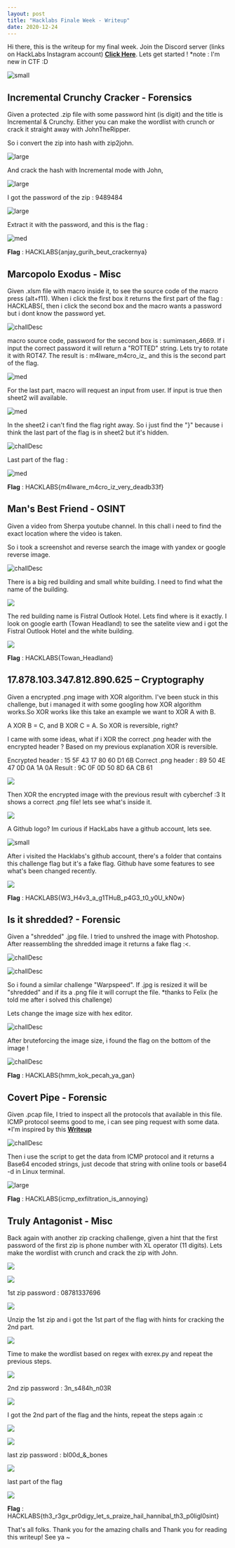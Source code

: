 ```yaml
---
layout: post
title: "Hacklabs Finale Week - Writeup"
date: 2020-12-24
---
```


Hi there, this is the writeup for my final week. Join the Discord server (links on HackLabs Instagram account) **[Click Here](https://www.instagram.com/hacklabs.id/)**. Lets get started !
*note : I'm new in CTF :D

![small](/image/hacklabs.jpg)

## Incremental Crunchy Cracker - Forensics

Given a protected .zip file with some password hint (is digit) and the title is Incremental & Crunchy. Either you can make the wordlist with crunch or crack it straight away with JohnTheRipper.

So i convert the zip into hash with zip2john.

![large](/image/HacklabsFinale/increment1.png)

And crack the hash with Incremental mode with John,

![large](/image/HacklabsFinale/increment2.png)

I got the password of the zip : 9489484

![large](/image/HacklabsFinale/increment3.png)

Extract it with the password, and this is the flag : 

![med](/image/HacklabsFinale/increment4.png)


**Flag** : HACKLABS{anjay_gurih_beut_crackernya}


## Marcopolo Exodus - Misc

Given .xlsm file with macro inside it, to see the source code of the macro press (alt+f11).
When i click the first box it returns the first part of the flag : HACKLABS{, then i click the second box and the macro wants a password but i dont know the password yet.

![challDesc](/image/HacklabsFinale/marco1.png)

macro source code, password for the second box is : sumimasen_4669. If i input the correct password it will return a "ROTTED" string. Lets try to rotate it with ROT47. The result is : m4lware_m4cro_iz_ and this is the second part of the flag.

![med](/image/HacklabsFinale/marco2.png)

For the last part, macro will request an input from user. If input is true then sheet2 will available.

![med](/image/HacklabsFinale/marco3.png)

In the sheet2 i can't find the flag right away. So i just find the "}" because i think the last part of the flag is in sheet2 but it's hidden.

![challDesc](/image/HacklabsFinale/marco4.png)

Last part of the flag :

![med](/image/HacklabsFinale/marco5.png)

**Flag** : HACKLABS{m4lware_m4cro_iz_very_deadb33f}

## Man's Best Friend - OSINT

Given a video from Sherpa youtube channel. In this chall i need to find the exact location where the video is taken.

So i took a screenshot and reverse search the image with yandex or google reverse image. 

![challDesc](/image/HacklabsFinale/sherpa1.png)

There is a big red building and small white building. I need to find what the name of the building.

![](/image/HacklabsFinale/sherpa2.png)

The red building name is Fistral Outlook Hotel. Lets find where is it exactly. I look on google earth (Towan Headland) to see the satelite view and i got the Fistral Outlook Hotel and the white building.

![](/image/HacklabsFinale/sherpa3.png)

**Flag** : HACKLABS{Towan_Headland}

## 17.878.103.347.812.890.625 – Cryptography

Given a encrypted .png image with XOR algorithm. I've been stuck in this challenge, but i managed it with some googling how XOR algorithm works.So XOR works like this take an example we want to XOR A with B.

A XOR B = C, and B XOR C = A. So XOR is reversible, right?

I came with some ideas, what if i XOR the correct .png header with the encrypted header ? Based on my previous explanation XOR is reversible.

Encrypted header : 15 5F 43 17 80 60 D1 6B
Correct .png header : 89 50 4E 47 0D 0A 1A 0A
Result : 9C 0F 0D 50 8D 6A CB 61

![](/image/HacklabsFinale/xor1.png)

Then XOR the encrypted image with the previous result with cyberchef :3
It shows a correct .png file! lets see what's inside it.

![](/image/HacklabsFinale/xor2.png)

A Github logo? Im curious if HackLabs have a github account, lets see.

![small](/image/HacklabsFinale/xor3.png)

After i visited the Hacklabs's github account, there's a folder that contains this challenge flag but it's a fake flag. Github have some features to see what's been changed recently.

![](/image/HacklabsFinale/xor4.png)

**Flag** : HACKLABS{W3_H4v3_a_g1THuB_p4G3_t0_y0U_kN0w}


## Is it shredded? - Forensic

Given a "shredded" .jpg file. I tried to unshred the image with Photoshop. After reassembling the shredded image it returns a fake flag :<.

![challDesc](/image/HacklabsFinale/shredded.jpg)

![challDesc](/image/HacklabsFinale/solveShredded.png)

So i found a similar challenge "Warpspeed". If .jpg is resized it will be "shredded" and if its a .png file it will corrupt the file. *thanks to Felix (he told me after i solved this challenge)

Lets change the image size with hex editor.

![challDesc](/image/HacklabsFinale/shreddedSize.JPG)

After bruteforcing the image size, i found the flag on the bottom of the image !

![challDesc](/image/HacklabsFinale/shreddedFlag.jpg)

**Flag** : HACKLABS{hmm_kok_pecah_ya_gan}


## Covert Pipe - Forensic

Given .pcap file, I tried to inspect all the protocols that available in this file. ICMP protocol seems good to me, i can see ping request with some data. 
*I'm inspired by this [**Writeup**](https://scgajge12.blogspot.com/2019/02/for-ctf-beginners-network-2scapy.html)

![challDesc](/image/HacklabsFinale/pipe1.png)

Then i use the script to get the data from ICMP protocol and it returns a Base64 encoded strings, just decode that string with online tools or base64 -d in Linux terminal.

![large](/image/HacklabsFinale/pipe2.png)

**Flag** : HACKLABS{icmp_exfiltration_is_annoying}

## Truly Antagonist - Misc

Back again with another zip cracking challenge, given a hint that the first password of the first zip is phone number with XL operator (11 digits). Lets make the wordlist with crunch and crack the zip with John.

![](/image/HacklabsFinale/antag1.png)

![](/image/HacklabsFinale/antag2.png)

1st zip password : 08781337696

![](/image/HacklabsFinale/antag3.png)

Unzip the 1st zip and i got the 1st part of the flag with hints for cracking the 2nd part.

![](/image/HacklabsFinale/antag4.png)

Time to make the wordlist based on regex with exrex.py and repeat the previous steps.

![](/image/HacklabsFinale/antag5.png)

2nd zip password : 3n_s484h_n03R

![](/image/HacklabsFinale/antag6.png)

I got the 2nd part of the flag and the hints, repeat the steps again :c

![](/image/HacklabsFinale/antag7.png)

![](/image/HacklabsFinale/antag8.png)

last zip password : bl00d_&_bones

![](/image/HacklabsFinale/antag9.png)

last part of the flag 

![](/image/HacklabsFinale/antag10.png)

**Flag** : HACKLABS{th3_r3gx_pr0digy_let_s_praize_hail_hannibal_th3_p0ligl0sint}


That's all folks. Thank you for the amazing challs and Thank you for reading this writeup! See ya ~







